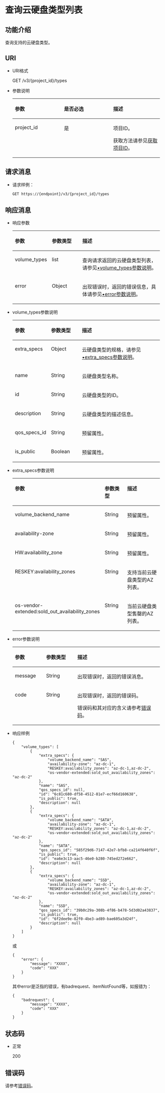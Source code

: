 # 查询云硬盘类型列表<a name="evs_04_3035"></a>

## 功能介绍<a name="section18389930"></a>

查询支持的云硬盘类型。

## URI<a name="section31291646"></a>

-   URI格式

    GET /v3/\{project\_id\}/types

-   参数说明

    <a name="table57434139"></a>
    <table><thead align="left"><tr id="row461342"><th class="cellrowborder" valign="top" width="33.33333333333333%" id="mcps1.1.4.1.1"><p id="p37368736"><a name="p37368736"></a><a name="p37368736"></a>参数</p>
    </th>
    <th class="cellrowborder" valign="top" width="33.33333333333333%" id="mcps1.1.4.1.2"><p id="p6968762"><a name="p6968762"></a><a name="p6968762"></a>是否必选</p>
    </th>
    <th class="cellrowborder" valign="top" width="33.33333333333333%" id="mcps1.1.4.1.3"><p id="p27598869"><a name="p27598869"></a><a name="p27598869"></a>描述</p>
    </th>
    </tr>
    </thead>
    <tbody><tr id="row20915929"><td class="cellrowborder" valign="top" width="33.33333333333333%" headers="mcps1.1.4.1.1 "><p id="p16468652"><a name="p16468652"></a><a name="p16468652"></a>project_id</p>
    </td>
    <td class="cellrowborder" valign="top" width="33.33333333333333%" headers="mcps1.1.4.1.2 "><p id="p58892473"><a name="p58892473"></a><a name="p58892473"></a>是</p>
    </td>
    <td class="cellrowborder" valign="top" width="33.33333333333333%" headers="mcps1.1.4.1.3 "><p id="p5560998"><a name="p5560998"></a><a name="p5560998"></a>项目ID。</p>
    <p id="p55811451337"><a name="p55811451337"></a><a name="p55811451337"></a>获取方法请参见<a href="获取项目ID.md">获取项目ID</a>。</p>
    </td>
    </tr>
    </tbody>
    </table>


## 请求消息<a name="section13189358"></a>

-   请求样例：

    ```
    GET https://{endpoint}/v3/{project_id}/types
    ```


## 响应消息<a name="section51595365"></a>

-   响应参数

    <a name="evs_04_2071_table157189144113"></a>
    <table><thead align="left"><tr id="evs_04_2071_row37118915416"><th class="cellrowborder" valign="top" width="21.43%" id="mcps1.1.4.1.1"><p id="evs_04_2071_p671295419"><a name="evs_04_2071_p671295419"></a><a name="evs_04_2071_p671295419"></a>参数</p>
    </th>
    <th class="cellrowborder" valign="top" width="21.43%" id="mcps1.1.4.1.2"><p id="evs_04_2071_p47159114117"><a name="evs_04_2071_p47159114117"></a><a name="evs_04_2071_p47159114117"></a>参数类型</p>
    </th>
    <th class="cellrowborder" valign="top" width="57.14%" id="mcps1.1.4.1.3"><p id="evs_04_2071_p1671199174116"><a name="evs_04_2071_p1671199174116"></a><a name="evs_04_2071_p1671199174116"></a>描述</p>
    </th>
    </tr>
    </thead>
    <tbody><tr id="evs_04_2071_row177120964114"><td class="cellrowborder" valign="top" width="21.43%" headers="mcps1.1.4.1.1 "><p id="evs_04_2071_p14711298413"><a name="evs_04_2071_p14711298413"></a><a name="evs_04_2071_p14711298413"></a>volume_types</p>
    </td>
    <td class="cellrowborder" valign="top" width="21.43%" headers="mcps1.1.4.1.2 "><p id="evs_04_2071_p971892416"><a name="evs_04_2071_p971892416"></a><a name="evs_04_2071_p971892416"></a>list</p>
    </td>
    <td class="cellrowborder" valign="top" width="57.14%" headers="mcps1.1.4.1.3 "><p id="evs_04_2071_p157117910419"><a name="evs_04_2071_p157117910419"></a><a name="evs_04_2071_p157117910419"></a>查询请求返回的云硬盘类型列表，请参见<a href="#evs_04_2071_li61994451201537">•volume_types参数说明</a>。</p>
    </td>
    </tr>
    <tr id="evs_04_2071_row971797416"><td class="cellrowborder" valign="top" width="21.43%" headers="mcps1.1.4.1.1 "><p id="evs_04_2071_p129522216412"><a name="evs_04_2071_p129522216412"></a><a name="evs_04_2071_p129522216412"></a>error</p>
    </td>
    <td class="cellrowborder" valign="top" width="21.43%" headers="mcps1.1.4.1.2 "><p id="evs_04_2071_evs_04_2010_p1595262111415"><a name="evs_04_2071_evs_04_2010_p1595262111415"></a><a name="evs_04_2071_evs_04_2010_p1595262111415"></a>Object</p>
    </td>
    <td class="cellrowborder" valign="top" width="57.14%" headers="mcps1.1.4.1.3 "><p id="evs_04_2071_p109527215417"><a name="evs_04_2071_p109527215417"></a><a name="evs_04_2071_p109527215417"></a>出现错误时，返回的错误信息，具体请参见<a href="#evs_04_2071_li0419202382514">•error参数说明</a>。</p>
    </td>
    </tr>
    </tbody>
    </table>

-   <a name="evs_04_2071_li61994451201537"></a>volume\_types参数说明

    <a name="evs_04_2071_table5015685217931"></a>
    <table><thead align="left"><tr id="evs_04_2071_row3525603317931"><th class="cellrowborder" valign="top" width="21.45%" id="mcps1.1.4.1.1"><p id="evs_04_2071_p3716642517931"><a name="evs_04_2071_p3716642517931"></a><a name="evs_04_2071_p3716642517931"></a>参数</p>
    </th>
    <th class="cellrowborder" valign="top" width="21.41%" id="mcps1.1.4.1.2"><p id="evs_04_2071_p459600531514"><a name="evs_04_2071_p459600531514"></a><a name="evs_04_2071_p459600531514"></a>参数类型</p>
    </th>
    <th class="cellrowborder" valign="top" width="57.14%" id="mcps1.1.4.1.3"><p id="evs_04_2071_p4241583117931"><a name="evs_04_2071_p4241583117931"></a><a name="evs_04_2071_p4241583117931"></a>描述</p>
    </th>
    </tr>
    </thead>
    <tbody><tr id="evs_04_2071_row1313028517931"><td class="cellrowborder" valign="top" width="21.45%" headers="mcps1.1.4.1.1 "><p id="evs_04_2071_p5692013517931"><a name="evs_04_2071_p5692013517931"></a><a name="evs_04_2071_p5692013517931"></a>extra_specs</p>
    </td>
    <td class="cellrowborder" valign="top" width="21.41%" headers="mcps1.1.4.1.2 "><p id="evs_04_2071_p317768361514"><a name="evs_04_2071_p317768361514"></a><a name="evs_04_2071_p317768361514"></a>Object</p>
    </td>
    <td class="cellrowborder" valign="top" width="57.14%" headers="mcps1.1.4.1.3 "><p id="evs_04_2071_p5928829717931"><a name="evs_04_2071_p5928829717931"></a><a name="evs_04_2071_p5928829717931"></a>云硬盘类型的规格，请参见<a href="#evs_04_2071_li963595619529">•extra_specs参数说明</a>。</p>
    </td>
    </tr>
    <tr id="evs_04_2071_row6655870217931"><td class="cellrowborder" valign="top" width="21.45%" headers="mcps1.1.4.1.1 "><p id="evs_04_2071_p2254579917931"><a name="evs_04_2071_p2254579917931"></a><a name="evs_04_2071_p2254579917931"></a>name</p>
    </td>
    <td class="cellrowborder" valign="top" width="21.41%" headers="mcps1.1.4.1.2 "><p id="evs_04_2071_p378706671514"><a name="evs_04_2071_p378706671514"></a><a name="evs_04_2071_p378706671514"></a>String</p>
    </td>
    <td class="cellrowborder" valign="top" width="57.14%" headers="mcps1.1.4.1.3 "><p id="evs_04_2071_p1505171317931"><a name="evs_04_2071_p1505171317931"></a><a name="evs_04_2071_p1505171317931"></a>云硬盘类型名称。</p>
    </td>
    </tr>
    <tr id="evs_04_2071_row124769217931"><td class="cellrowborder" valign="top" width="21.45%" headers="mcps1.1.4.1.1 "><p id="evs_04_2071_p3395425317931"><a name="evs_04_2071_p3395425317931"></a><a name="evs_04_2071_p3395425317931"></a>id</p>
    </td>
    <td class="cellrowborder" valign="top" width="21.41%" headers="mcps1.1.4.1.2 "><p id="evs_04_2071_p476251801514"><a name="evs_04_2071_p476251801514"></a><a name="evs_04_2071_p476251801514"></a>String</p>
    </td>
    <td class="cellrowborder" valign="top" width="57.14%" headers="mcps1.1.4.1.3 "><p id="evs_04_2071_p3954068517931"><a name="evs_04_2071_p3954068517931"></a><a name="evs_04_2071_p3954068517931"></a>云硬盘类型的ID。</p>
    </td>
    </tr>
    <tr id="evs_04_2071_row17240824161631"><td class="cellrowborder" valign="top" width="21.45%" headers="mcps1.1.4.1.1 "><p id="evs_04_2071_p54329535161631"><a name="evs_04_2071_p54329535161631"></a><a name="evs_04_2071_p54329535161631"></a>description</p>
    </td>
    <td class="cellrowborder" valign="top" width="21.41%" headers="mcps1.1.4.1.2 "><p id="evs_04_2071_p38616177161631"><a name="evs_04_2071_p38616177161631"></a><a name="evs_04_2071_p38616177161631"></a>String</p>
    </td>
    <td class="cellrowborder" valign="top" width="57.14%" headers="mcps1.1.4.1.3 "><p id="evs_04_2071_p24780220161631"><a name="evs_04_2071_p24780220161631"></a><a name="evs_04_2071_p24780220161631"></a>云硬盘类型的描述信息。</p>
    </td>
    </tr>
    <tr id="evs_04_2071_row1027115162029"><td class="cellrowborder" valign="top" width="21.45%" headers="mcps1.1.4.1.1 "><p id="evs_04_2071_p16087523162029"><a name="evs_04_2071_p16087523162029"></a><a name="evs_04_2071_p16087523162029"></a>qos_specs_id</p>
    </td>
    <td class="cellrowborder" valign="top" width="21.41%" headers="mcps1.1.4.1.2 "><p id="evs_04_2071_p28020971162029"><a name="evs_04_2071_p28020971162029"></a><a name="evs_04_2071_p28020971162029"></a>String</p>
    </td>
    <td class="cellrowborder" valign="top" width="57.14%" headers="mcps1.1.4.1.3 "><p id="evs_04_2071_p34413580162029"><a name="evs_04_2071_p34413580162029"></a><a name="evs_04_2071_p34413580162029"></a><span id="evs_04_2071_text3111131184916"><a name="evs_04_2071_text3111131184916"></a><a name="evs_04_2071_text3111131184916"></a>预留属性。</span></p>
    </td>
    </tr>
    <tr id="evs_04_2071_row12948331162139"><td class="cellrowborder" valign="top" width="21.45%" headers="mcps1.1.4.1.1 "><p id="evs_04_2071_p42181927162139"><a name="evs_04_2071_p42181927162139"></a><a name="evs_04_2071_p42181927162139"></a>is_public</p>
    </td>
    <td class="cellrowborder" valign="top" width="21.41%" headers="mcps1.1.4.1.2 "><p id="evs_04_2071_p61292894162139"><a name="evs_04_2071_p61292894162139"></a><a name="evs_04_2071_p61292894162139"></a>Boolean</p>
    </td>
    <td class="cellrowborder" valign="top" width="57.14%" headers="mcps1.1.4.1.3 "><p id="evs_04_2071_p26369379162139"><a name="evs_04_2071_p26369379162139"></a><a name="evs_04_2071_p26369379162139"></a><span id="evs_04_2071_text10706161911492"><a name="evs_04_2071_text10706161911492"></a><a name="evs_04_2071_text10706161911492"></a>预留属性。</span></p>
    </td>
    </tr>
    </tbody>
    </table>

-   <a name="evs_04_2071_li963595619529"></a>extra\_specs参数说明

    <a name="evs_04_2071_table1763545695210"></a>
    <table><thead align="left"><tr id="evs_04_2071_row16361656165213"><th class="cellrowborder" valign="top" width="21.45%" id="mcps1.1.4.1.1"><p id="evs_04_2071_p1763619566527"><a name="evs_04_2071_p1763619566527"></a><a name="evs_04_2071_p1763619566527"></a>参数</p>
    </th>
    <th class="cellrowborder" valign="top" width="21.41%" id="mcps1.1.4.1.2"><p id="evs_04_2071_p18636105619529"><a name="evs_04_2071_p18636105619529"></a><a name="evs_04_2071_p18636105619529"></a>参数类型</p>
    </th>
    <th class="cellrowborder" valign="top" width="57.14%" id="mcps1.1.4.1.3"><p id="evs_04_2071_p186361556155214"><a name="evs_04_2071_p186361556155214"></a><a name="evs_04_2071_p186361556155214"></a>描述</p>
    </th>
    </tr>
    </thead>
    <tbody><tr id="evs_04_2071_row56365565526"><td class="cellrowborder" valign="top" width="21.45%" headers="mcps1.1.4.1.1 "><p id="evs_04_2071_p063625610529"><a name="evs_04_2071_p063625610529"></a><a name="evs_04_2071_p063625610529"></a>volume_backend_name</p>
    </td>
    <td class="cellrowborder" valign="top" width="21.41%" headers="mcps1.1.4.1.2 "><p id="evs_04_2071_p3636165635219"><a name="evs_04_2071_p3636165635219"></a><a name="evs_04_2071_p3636165635219"></a>String</p>
    </td>
    <td class="cellrowborder" valign="top" width="57.14%" headers="mcps1.1.4.1.3 "><p id="evs_04_2071_p17636185614527"><a name="evs_04_2071_p17636185614527"></a><a name="evs_04_2071_p17636185614527"></a><span id="evs_04_2071_text205233101097"><a name="evs_04_2071_text205233101097"></a><a name="evs_04_2071_text205233101097"></a>预留属性。</span></p>
    </td>
    </tr>
    <tr id="evs_04_2071_row156362568523"><td class="cellrowborder" valign="top" width="21.45%" headers="mcps1.1.4.1.1 "><p id="evs_04_2071_p863675695214"><a name="evs_04_2071_p863675695214"></a><a name="evs_04_2071_p863675695214"></a>availability-zone</p>
    </td>
    <td class="cellrowborder" valign="top" width="21.41%" headers="mcps1.1.4.1.2 "><p id="evs_04_2071_p8636175665214"><a name="evs_04_2071_p8636175665214"></a><a name="evs_04_2071_p8636175665214"></a>String</p>
    </td>
    <td class="cellrowborder" valign="top" width="57.14%" headers="mcps1.1.4.1.3 "><p id="evs_04_2071_p18636356185213"><a name="evs_04_2071_p18636356185213"></a><a name="evs_04_2071_p18636356185213"></a><span id="evs_04_2071_text533914121390"><a name="evs_04_2071_text533914121390"></a><a name="evs_04_2071_text533914121390"></a>预留属性。</span></p>
    </td>
    </tr>
    <tr id="evs_04_2071_row17844276596"><td class="cellrowborder" valign="top" width="21.45%" headers="mcps1.1.4.1.1 "><p id="evs_04_2071_p178418274593"><a name="evs_04_2071_p178418274593"></a><a name="evs_04_2071_p178418274593"></a>HW:availability_zone</p>
    </td>
    <td class="cellrowborder" valign="top" width="21.41%" headers="mcps1.1.4.1.2 "><p id="evs_04_2071_p168416276599"><a name="evs_04_2071_p168416276599"></a><a name="evs_04_2071_p168416276599"></a>String</p>
    </td>
    <td class="cellrowborder" valign="top" width="57.14%" headers="mcps1.1.4.1.3 "><p id="evs_04_2071_p1540410211408"><a name="evs_04_2071_p1540410211408"></a><a name="evs_04_2071_p1540410211408"></a><span id="evs_04_2071_evs_04_2071_text533914121390"><a name="evs_04_2071_evs_04_2071_text533914121390"></a><a name="evs_04_2071_evs_04_2071_text533914121390"></a>预留属性。</span></p>
    </td>
    </tr>
    <tr id="evs_04_2071_row3637135611527"><td class="cellrowborder" valign="top" width="21.45%" headers="mcps1.1.4.1.1 "><p id="evs_04_2071_p163710561529"><a name="evs_04_2071_p163710561529"></a><a name="evs_04_2071_p163710561529"></a>RESKEY:availability_zones</p>
    </td>
    <td class="cellrowborder" valign="top" width="21.41%" headers="mcps1.1.4.1.2 "><p id="evs_04_2071_p166374562525"><a name="evs_04_2071_p166374562525"></a><a name="evs_04_2071_p166374562525"></a>String</p>
    </td>
    <td class="cellrowborder" valign="top" width="57.14%" headers="mcps1.1.4.1.3 "><p id="evs_04_2071_p3637756205214"><a name="evs_04_2071_p3637756205214"></a><a name="evs_04_2071_p3637756205214"></a>支持当前云硬盘类型的AZ列表。</p>
    </td>
    </tr>
    <tr id="evs_04_2071_row16371656175219"><td class="cellrowborder" valign="top" width="21.45%" headers="mcps1.1.4.1.1 "><p id="evs_04_2071_p1363716565526"><a name="evs_04_2071_p1363716565526"></a><a name="evs_04_2071_p1363716565526"></a>os-vendor-extended:sold_out_availability_zones</p>
    </td>
    <td class="cellrowborder" valign="top" width="21.41%" headers="mcps1.1.4.1.2 "><p id="evs_04_2071_p0637456155216"><a name="evs_04_2071_p0637456155216"></a><a name="evs_04_2071_p0637456155216"></a>String</p>
    </td>
    <td class="cellrowborder" valign="top" width="57.14%" headers="mcps1.1.4.1.3 "><p id="evs_04_2071_p1063725695214"><a name="evs_04_2071_p1063725695214"></a><a name="evs_04_2071_p1063725695214"></a>当前云硬盘类型售罄的AZ列表。</p>
    </td>
    </tr>
    </tbody>
    </table>

-   <a name="evs_04_2071_li0419202382514"></a>error参数说明

    <a name="evs_04_2071_evs_04_2013_table15441099103019"></a>
    <table><thead align="left"><tr id="evs_04_2071_evs_04_2013_row54094047103019"><th class="cellrowborder" valign="top" width="21.17788221177882%" id="mcps1.1.4.1.1"><p id="evs_04_2071_evs_04_2013_p19541716103019"><a name="evs_04_2071_evs_04_2013_p19541716103019"></a><a name="evs_04_2071_evs_04_2013_p19541716103019"></a>参数</p>
    </th>
    <th class="cellrowborder" valign="top" width="21.17788221177882%" id="mcps1.1.4.1.2"><p id="evs_04_2071_evs_04_2013_p39375186103019"><a name="evs_04_2071_evs_04_2013_p39375186103019"></a><a name="evs_04_2071_evs_04_2013_p39375186103019"></a>参数类型</p>
    </th>
    <th class="cellrowborder" valign="top" width="57.64423557644236%" id="mcps1.1.4.1.3"><p id="evs_04_2071_evs_04_2013_p38578950103019"><a name="evs_04_2071_evs_04_2013_p38578950103019"></a><a name="evs_04_2071_evs_04_2013_p38578950103019"></a>描述</p>
    </th>
    </tr>
    </thead>
    <tbody><tr id="evs_04_2071_evs_04_2013_row59401790103019"><td class="cellrowborder" valign="top" width="21.17788221177882%" headers="mcps1.1.4.1.1 "><p id="evs_04_2071_evs_04_2013_p46815658103019"><a name="evs_04_2071_evs_04_2013_p46815658103019"></a><a name="evs_04_2071_evs_04_2013_p46815658103019"></a>message</p>
    </td>
    <td class="cellrowborder" valign="top" width="21.17788221177882%" headers="mcps1.1.4.1.2 "><p id="evs_04_2071_evs_04_2013_p33971979103019"><a name="evs_04_2071_evs_04_2013_p33971979103019"></a><a name="evs_04_2071_evs_04_2013_p33971979103019"></a>String</p>
    </td>
    <td class="cellrowborder" valign="top" width="57.64423557644236%" headers="mcps1.1.4.1.3 "><p id="evs_04_2071_evs_04_2013_p21623243103019"><a name="evs_04_2071_evs_04_2013_p21623243103019"></a><a name="evs_04_2071_evs_04_2013_p21623243103019"></a>出现错误时，返回的错误消息。</p>
    </td>
    </tr>
    <tr id="evs_04_2071_evs_04_2013_row60391466103019"><td class="cellrowborder" valign="top" width="21.17788221177882%" headers="mcps1.1.4.1.1 "><p id="evs_04_2071_evs_04_2013_p59870541103019"><a name="evs_04_2071_evs_04_2013_p59870541103019"></a><a name="evs_04_2071_evs_04_2013_p59870541103019"></a>code</p>
    </td>
    <td class="cellrowborder" valign="top" width="21.17788221177882%" headers="mcps1.1.4.1.2 "><p id="evs_04_2071_evs_04_2013_p17675690103019"><a name="evs_04_2071_evs_04_2013_p17675690103019"></a><a name="evs_04_2071_evs_04_2013_p17675690103019"></a>String</p>
    </td>
    <td class="cellrowborder" valign="top" width="57.64423557644236%" headers="mcps1.1.4.1.3 "><p id="evs_04_2071_evs_04_2013_p6087468103019"><a name="evs_04_2071_evs_04_2013_p6087468103019"></a><a name="evs_04_2071_evs_04_2013_p6087468103019"></a>出现错误时，返回的错误码。</p>
    <p id="evs_04_2071_evs_04_2013_p54787218103019"><a name="evs_04_2071_evs_04_2013_p54787218103019"></a><a name="evs_04_2071_evs_04_2013_p54787218103019"></a>错误码和其对应的含义请参考<a href="错误码.md">错误码</a>。</p>
    </td>
    </tr>
    </tbody>
    </table>

-   响应样例

    ```
    { 
        "volume_types": [ 
            { 
                "extra_specs": { 
                    "volume_backend_name": "SAS",  
                    "availability-zone": "az-dc-1",  
                    "RESKEY:availability_zones": "az-dc-1,az-dc-2",  
                    "os-vendor-extended:sold_out_availability_zones": "az-dc-2" 
                },  
                "name": "SAS",  
                "qos_specs_id": null,  
                "id": "6c81c680-df58-4512-81e7-ecf66d160638",  
                "is_public": true,  
                "description": null 
            },  
            { 
                "extra_specs": { 
                    "volume_backend_name": "SATA",  
                    "availability-zone": "az-dc-1",  
                    "RESKEY:availability_zones": "az-dc-1,az-dc-2",  
                    "os-vendor-extended:sold_out_availability_zones": "az-dc-2"  
                },  
                "name": "SATA",  
                "qos_specs_id": "585f29d6-7147-42e7-bfb8-ca214f640f6f",  
                "is_public": true,  
                "id": "ea6e3c13-aac5-46e0-b280-745ed272e662",  
                "description": null 
            },  
            { 
                "extra_specs": { 
                    "volume_backend_name": "SSD",  
                    "availability-zone": "az-dc-1",  
                    "RESKEY:availability_zones": "az-dc-1,az-dc-2",  
                    "os-vendor-extended:sold_out_availability_zones": "az-dc-2"
                },  
                "name": "SSD",  
                "qos_specs_id": "39b0c29a-308b-4f86-b478-5d3d02a43837",  
                "is_public": true,  
                "id": "6f2dee9e-82f0-4be3-ad89-bae605a3d24f",  
                "description": null 
            } 
        ] 
    }
    ```

    或

    ```
    {
        "error": {
            "message": "XXXX", 
            "code": "XXX"
        }
    }
    ```

    其中error是泛指的错误，有badrequest、itemNotFound等，如报错为：

    ```
    {
        "badrequest": {
            "message": "XXXX", 
            "code": "XXX"
        }
    }
    ```


## 状态码<a name="section61705107"></a>

-   正常

    200


## 错误码<a name="section431317151242"></a>

请参考[错误码](错误码.md)。

